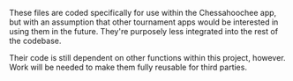 These files are coded specifically for use within the Chessahoochee app, but with an assumption that other tournament apps would be interested in using them in the future. They're purposely less integrated into the rest of the codebase.

Their code is still dependent on other functions within this project, however. Work will be needed to make them fully reusable for third parties.